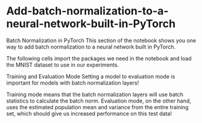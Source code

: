 # Add-batch-normalization-to-a-neural-network-built-in-PyTorch
Batch Normalization in PyTorch
This section of the notebook shows you one way to add batch normalization to a neural network built in PyTorch.

The following cells import the packages we need in the notebook and load the MNIST dataset to use in our experiments.

Training and Evaluation Mode
Setting a model to evaluation mode is important for models with batch normalization layers!

Training mode means that the batch normalization layers will use batch statistics to calculate the batch norm.
Evaluation mode, on the other hand, uses the estimated population mean and variance from the entire training set, which should give us increased performance on this test data!
